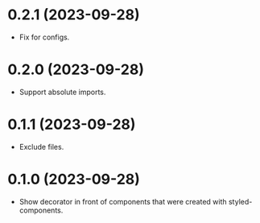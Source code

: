 # 0.2.1 (2023-09-28)

- Fix for configs.

# 0.2.0 (2023-09-28)

- Support absolute imports.

# 0.1.1 (2023-09-28)

- Exclude files.

# 0.1.0 (2023-09-28)

- Show decorator in front of components that were created with styled-components.
